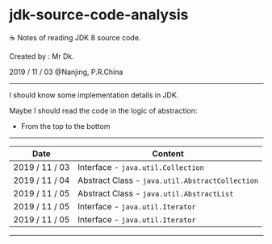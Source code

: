 # jdk-source-code-analysis
☕ Notes of reading JDK 8 source code.

Created by : Mr Dk.

2019 / 11 / 03 @Nanjing, P.R.China

---

I should know some implementation details in JDK.

Maybe I should read the code in the logic of abstraction:

* From the top to the bottom

---

| Date           | Content                                         |
| -------------- | ----------------------------------------------- |
| 2019 / 11 / 03 | Interface - `java.util.Collection`              |
| 2019 / 11 / 04 | Abstract Class - `java.util.AbstractCollection` |
| 2019 / 11 / 05 | Abstract Class - `java.util.AbstractList`       |
| 2019 / 11 / 05 | Interface - `java.util.Iterator`                |
| 2019 / 11 / 05 | Interface - `java.util.Iterator`                |

---

